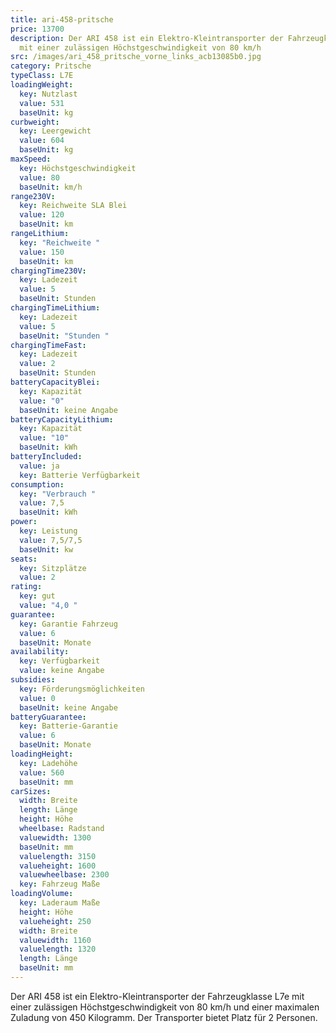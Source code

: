 ```yaml
---
title: ari-458-pritsche
price: 13700
description: Der ARI 458 ist ein Elektro-Kleintransporter der Fahrzeugklasse L7e
  mit einer zulässigen Höchstgeschwindigkeit von 80 km/h
src: /images/ari_458_pritsche_vorne_links_acb13085b0.jpg
category: Pritsche
typeClass: L7E
loadingWeight:
  key: Nutzlast
  value: 531
  baseUnit: kg
curbweight:
  key: Leergewicht
  value: 604
  baseUnit: kg
maxSpeed:
  key: Höchstgeschwindigkeit
  value: 80
  baseUnit: km/h
range230V:
  key: Reichweite SLA Blei
  value: 120
  baseUnit: km
rangeLithium:
  key: "Reichweite "
  value: 150
  baseUnit: km
chargingTime230V:
  key: Ladezeit
  value: 5
  baseUnit: Stunden
chargingTimeLithium:
  key: Ladezeit
  value: 5
  baseUnit: "Stunden "
chargingTimeFast:
  key: Ladezeit
  value: 2
  baseUnit: Stunden
batteryCapacityBlei:
  key: Kapazität
  value: "0"
  baseUnit: keine Angabe
batteryCapacityLithium:
  key: Kapazität
  value: "10"
  baseUnit: kWh
batteryIncluded:
  value: ja
  key: Batterie Verfügbarkeit
consumption:
  key: "Verbrauch "
  value: 7,5
  baseUnit: kWh
power:
  key: Leistung
  value: 7,5/7,5
  baseUnit: kw
seats:
  key: Sitzplätze
  value: 2
rating:
  key: gut
  value: "4,0 "
guarantee:
  key: Garantie Fahrzeug
  value: 6
  baseUnit: Monate
availability:
  key: Verfügbarkeit
  value: keine Angabe
subsidies:
  key: Förderungsmöglichkeiten
  value: 0
  baseUnit: keine Angabe
batteryGuarantee:
  key: Batterie-Garantie
  value: 6
  baseUnit: Monate
loadingHeight:
  key: Ladehöhe
  value: 560
  baseUnit: mm
carSizes:
  width: Breite
  length: Länge
  height: Höhe
  wheelbase: Radstand
  valuewidth: 1300
  baseUnit: mm
  valuelength: 3150
  valueheight: 1600
  valuewheelbase: 2300
  key: Fahrzeug Maße
loadingVolume:
  key: Laderaum Maße
  height: Höhe
  valueheight: 250
  width: Breite
  valuewidth: 1160
  valuelength: 1320
  length: Länge
  baseUnit: mm
---
```


Der ARI 458 ist ein Elektro-Kleintransporter der Fahrzeugklasse L7e mit einer zulässigen Höchstgeschwindigkeit von 80 km/h und einer maximalen Zuladung von 450 Kilogramm. Der Transporter bietet Platz für 2 Personen.
